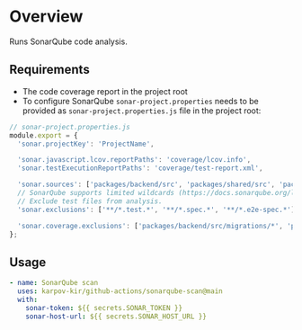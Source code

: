 # Overview

Runs SonarQube code analysis.

## Requirements

- The code coverage report in the project root
- To configure SonarQube `sonar-project.properties` needs to be provided as `sonar-project.properties.js` file in the project root:

```js
// sonar-project.properties.js
module.export = {
  'sonar.projectKey': 'ProjectName',

  'sonar.javascript.lcov.reportPaths': 'coverage/lcov.info',
  'sonar.testExecutionReportPaths': 'coverage/test-report.xml',

  'sonar.sources': ['packages/backend/src', 'packages/shared/src', 'packages/web/src'].join(','),
  // SonarQube supports limited wildcards (https://docs.sonarqube.org/latest/project-administration/narrowing-the-focus).
  // Exclude test files from analysis.
  'sonar.exclusions': ['**/*.test.*', '**/*.spec.*', '**/*.e2e-spec.*'].join(','),

  'sonar.coverage.exclusions': ['packages/backend/src/migrations/*', 'packages/backend/src/dbUtils.ts'].join(','),
};
```

## Usage

```yml
- name: SonarQube scan
  uses: karpov-kir/github-actions/sonarqube-scan@main
  with:
    sonar-token: ${{ secrets.SONAR_TOKEN }}
    sonar-host-url: ${{ secrets.SONAR_HOST_URL }}
```
